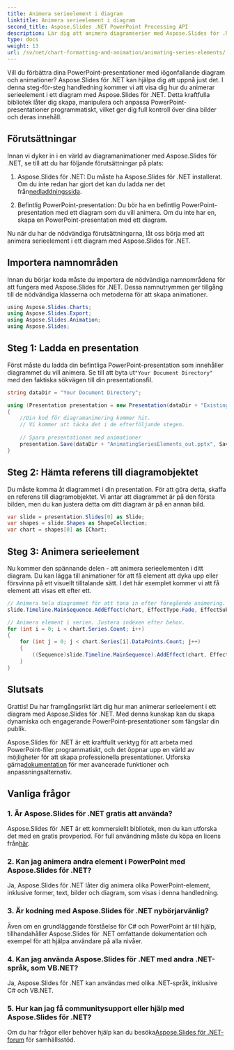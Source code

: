 ```yaml
---
title: Animera serieelement i diagram
linktitle: Animera serieelement i diagram
second_title: Aspose.Slides .NET PowerPoint Processing API
description: Lär dig att animera diagramserier med Aspose.Slides för .NET. Skapa engagerande presentationer med dynamiska bilder. Expertguide med kodexempel.
type: docs
weight: 13
url: /sv/net/chart-formatting-and-animation/animating-series-elements/
---
```


Vill du förbättra dina PowerPoint-presentationer med iögonfallande diagram och animationer? Aspose.Slides för .NET kan hjälpa dig att uppnå just det. I denna steg-för-steg handledning kommer vi att visa dig hur du animerar serieelement i ett diagram med Aspose.Slides för .NET. Detta kraftfulla bibliotek låter dig skapa, manipulera och anpassa PowerPoint-presentationer programmatiskt, vilket ger dig full kontroll över dina bilder och deras innehåll.

## Förutsättningar

Innan vi dyker in i en värld av diagramanimationer med Aspose.Slides för .NET, se till att du har följande förutsättningar på plats:

1.  Aspose.Slides för .NET: Du måste ha Aspose.Slides för .NET installerat. Om du inte redan har gjort det kan du ladda ner det från[nedladdningssida](https://releases.aspose.com/slides/net/).

2. Befintlig PowerPoint-presentation: Du bör ha en befintlig PowerPoint-presentation med ett diagram som du vill animera. Om du inte har en, skapa en PowerPoint-presentation med ett diagram.

Nu när du har de nödvändiga förutsättningarna, låt oss börja med att animera serieelement i ett diagram med Aspose.Slides för .NET.

## Importera namnområden

Innan du börjar koda måste du importera de nödvändiga namnområdena för att fungera med Aspose.Slides för .NET. Dessa namnutrymmen ger tillgång till de nödvändiga klasserna och metoderna för att skapa animationer.

```csharp
﻿using Aspose.Slides.Charts;
using Aspose.Slides.Export;
using Aspose.Slides.Animation;
using Aspose.Slides;
```

## Steg 1: Ladda en presentation

 Först måste du ladda din befintliga PowerPoint-presentation som innehåller diagrammet du vill animera. Se till att byta ut`"Your Document Directory"` med den faktiska sökvägen till din presentationsfil.

```csharp
string dataDir = "Your Document Directory";

using (Presentation presentation = new Presentation(dataDir + "ExistingChart.pptx"))
{
    //Din kod för diagramanimering kommer hit.
    // Vi kommer att täcka det i de efterföljande stegen.
    
    // Spara presentationen med animationer
    presentation.Save(dataDir + "AnimatingSeriesElements_out.pptx", SaveFormat.Pptx);
}
```

## Steg 2: Hämta referens till diagramobjektet

Du måste komma åt diagrammet i din presentation. För att göra detta, skaffa en referens till diagramobjektet. Vi antar att diagrammet är på den första bilden, men du kan justera detta om ditt diagram är på en annan bild.

```csharp
var slide = presentation.Slides[0] as Slide;
var shapes = slide.Shapes as ShapeCollection;
var chart = shapes[0] as IChart;
```

## Steg 3: Animera serieelement

Nu kommer den spännande delen - att animera serieelementen i ditt diagram. Du kan lägga till animationer för att få element att dyka upp eller försvinna på ett visuellt tilltalande sätt. I det här exemplet kommer vi att få element att visas ett efter ett.

```csharp
// Animera hela diagrammet för att tona in efter föregående animering.
slide.Timeline.MainSequence.AddEffect(chart, EffectType.Fade, EffectSubtype.None, EffectTriggerType.AfterPrevious);

// Animera element i serien. Justera indexen efter behov.
for (int i = 0; i < chart.Series.Count; i++)
{
    for (int j = 0; j < chart.Series[i].DataPoints.Count; j++)
    {
        ((Sequence)slide.Timeline.MainSequence).AddEffect(chart, EffectChartMinorGroupingType.ByElementInSeries, i, j, EffectType.Appear, EffectSubtype.None, EffectTriggerType.AfterPrevious);
    }
}
```

## Slutsats

Grattis! Du har framgångsrikt lärt dig hur man animerar serieelement i ett diagram med Aspose.Slides för .NET. Med denna kunskap kan du skapa dynamiska och engagerande PowerPoint-presentationer som fängslar din publik.

 Aspose.Slides för .NET är ett kraftfullt verktyg för att arbeta med PowerPoint-filer programmatiskt, och det öppnar upp en värld av möjligheter för att skapa professionella presentationer. Utforska gärna[dokumentation](https://reference.aspose.com/slides/net/) för mer avancerade funktioner och anpassningsalternativ.

## Vanliga frågor

### 1. Är Aspose.Slides för .NET gratis att använda?

 Aspose.Slides för .NET är ett kommersiellt bibliotek, men du kan utforska det med en gratis provperiod. För full användning måste du köpa en licens från[här](https://purchase.aspose.com/buy).

### 2. Kan jag animera andra element i PowerPoint med Aspose.Slides för .NET?

Ja, Aspose.Slides för .NET låter dig animera olika PowerPoint-element, inklusive former, text, bilder och diagram, som visas i denna handledning.

### 3. Är kodning med Aspose.Slides för .NET nybörjarvänlig?

Även om en grundläggande förståelse för C# och PowerPoint är till hjälp, tillhandahåller Aspose.Slides för .NET omfattande dokumentation och exempel för att hjälpa användare på alla nivåer.

### 4. Kan jag använda Aspose.Slides för .NET med andra .NET-språk, som VB.NET?

Ja, Aspose.Slides för .NET kan användas med olika .NET-språk, inklusive C# och VB.NET.

### 5. Hur kan jag få communitysupport eller hjälp med Aspose.Slides för .NET?

 Om du har frågor eller behöver hjälp kan du besöka[Aspose.Slides för .NET-forum](https://forum.aspose.com/) för samhällsstöd.
